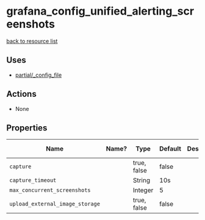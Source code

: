 # grafana_config_unified_alerting_screenshots

[back to resource list](https://github.com/sous-chefs/grafana#resources)

## Uses

- [partial/_config_file](partial/_config_file.md)

## Actions

- None

## Properties

| Name                            | Name? | Type        | Default | Description | Allowed Values |
| ------------------------------- | ----- | ----------- | ------- | ----------- | -------------- |
| `capture`                       |       | true, false | false   |             |                |
| `capture_timeout`               |       | String      | 10s     |             |                |
| `max_concurrent_screenshots`    |       | Integer     | 5       |             |                |
| `upload_external_image_storage` |       | true, false | false   |             |                |
